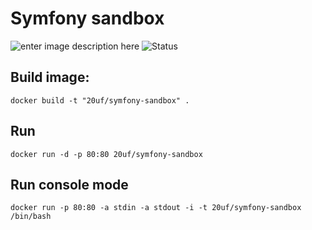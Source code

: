 Symfony sandbox
=======

![enter image description here](https://circleci.com/gh/20uf/symfony-sandbox.svg?style=shield&circle-token=:circle-token)
![Status](https://circleci.com/gh/20uf/symfony-sandbox.png?circle-token=66be005260b763277c38022c1ae994488287e8a0)

Build image:
---------------

    docker build -t "20uf/symfony-sandbox" . 

Run
---------------
    docker run -d -p 80:80 20uf/symfony-sandbox

Run console mode
---------------

    docker run -p 80:80 -a stdin -a stdout -i -t 20uf/symfony-sandbox /bin/bash

